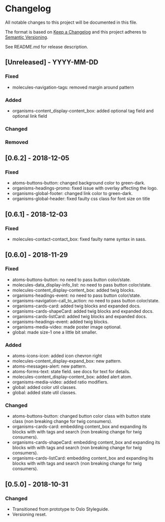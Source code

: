 # Changelog
All notable changes to this project will be documented in this file.

The format is based on [Keep a Changelog](http://keepachangelog.com/en/1.0.0/)
and this project adheres to [Semantic Versioning](http://semver.org/spec/v2.0.0.html).

See README.md for release description.


## [Unreleased] - YYYY-MM-DD

### Fixed
* molecules-navigation-tags: removed margin around pattern

### Added
* organisms-content_display-content_box: added optional tag field and optional link field

### Changed

### Removed


## [0.6.2] - 2018-12-05

### Fixed
* atoms-buttons-button: changed background color to green-dark.
* organisms-headings-promo: fixed issue with overlay affecting the logo.
* organisms-global-footer: changed link color to green-dark.
* organisms-global-header: fixed faulty css class for font size on title


## [0.6.1] - 2018-12-03

### Fixed
* molecules-contact-contact_box: fixed faulty name syntax in sass.


## [0.6.0] - 2018-11-29

### Fixed
* atoms-buttons-button: no need to pass button color/state.
* molecules-data_display-info_list: no need to pass button color/state.
* molecules-content_display-content_box: added twig blocks.
* organisms-headings-event: no need to pass button color/state.
* organisms-navigation-call_to_action: no need to pass button color/state.
* organisms-cards-card: added twig blocks and expanded docs.
* organisms-cards-shapeCard: added twig blocks and expanded docs.
* organisms-cards-listCard: added twig blocks and expanded docs.
* organisms-headings-event: added twig blocks.
* organisms-media-video: made poster image optional.
* global: made size-1 one a little bit smaller.

### Added
* atoms-icons-icon: added icon chevron right
* molecules-content_display-expand_box: new pattern.
* atoms-messages-alert: new pattern.
* atoms-forms-text: state field. see docs for text for details.
* molecules-content_display-content_box: added alert atom.
* organisms-media-video: added ratio modifiers.
* global: added color util classes.
* global: added state util classes.


### Changed
* atoms-buttons-button: changed button color class with button state class (non breaking change for twig consumers).
* organisms-cards-card: embedding content_box and expanding its blocks with with tags and search (non breaking change for twig consumers).
* organisms-cards-shapeCard: embedding content_box and expanding its blocks with with tags and search (non breaking change for twig consumers).
* organisms-cards-listCard: embedding content_box and expanding its blocks with with tags and search (non breaking change for twig consumers).


## [0.5.0] - 2018-10-31

### Changed
* Transitioned from prototype to Oslo Styleguide.
* Versioning reset.
